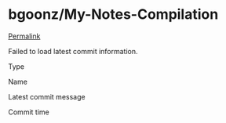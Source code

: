 # bgoonz/My-Notes-Compilation

 [Permalink](https://github.com/bgoonz/My-Notes-Compilation/tree/5c73ced517bacd62856ac6e4d4022b7c5264d4fb/node_modules)

 Failed to load latest commit information.

Type

Name

Latest commit message

Commit time

